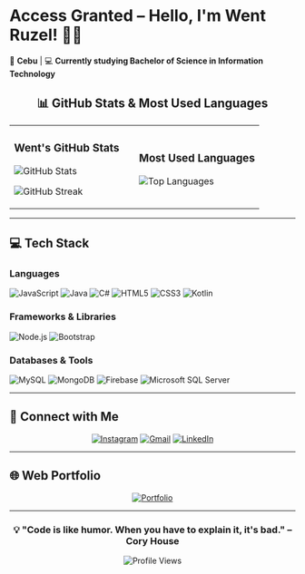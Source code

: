 # Access Granted – Hello, I'm Went Ruzel! 👩‍💻

📍 **Cebu** | 💻 **Currently studying Bachelor of Science in Information Technology**

<div align="center">

## 📊 GitHub Stats & Most Used Languages

<table>
<tr>
<td width="50%">

### Went's GitHub Stats
![GitHub Stats](https://github-readme-stats.vercel.app/api?username=IgotW&show_icons=true&theme=radical&hide_border=true&bg_color=0d1117)

![GitHub Streak](https://github-readme-streak-stats.herokuapp.com/?user=IgotW&theme=radical&hide_border=true&background=0d1117)

</td>
<td width="50%">

### Most Used Languages
![Top Languages](https://github-readme-stats.vercel.app/api/top-langs/?username=IgotW&layout=compact&theme=radical&hide_border=true&bg_color=0d1117)

</td>
</tr>
</table>

</div>

---

## 💻 Tech Stack

### Languages
![JavaScript](https://img.shields.io/badge/JavaScript-F7DF1E?style=for-the-badge&logo=javascript&logoColor=black)
![Java](https://img.shields.io/badge/Java-ED8B00?style=for-the-badge&logo=openjdk&logoColor=white)
![C#](https://img.shields.io/badge/C%23-239120?style=for-the-badge&logo=c-sharp&logoColor=white)
![HTML5](https://img.shields.io/badge/HTML5-E34F26?style=for-the-badge&logo=html5&logoColor=white)
![CSS3](https://img.shields.io/badge/CSS3-1572B6?style=for-the-badge&logo=css3&logoColor=white)
![Kotlin](https://img.shields.io/badge/Kotlin-7F52FF?style=for-the-badge&logo=kotlin&logoColor=white)

### Frameworks & Libraries
![Node.js](https://img.shields.io/badge/Node.js-339933?style=for-the-badge&logo=node.js&logoColor=white)
![Bootstrap](https://img.shields.io/badge/Bootstrap-7952B3?style=for-the-badge&logo=bootstrap&logoColor=white)

### Databases & Tools
![MySQL](https://img.shields.io/badge/MySQL-4479A1?style=for-the-badge&logo=mysql&logoColor=white)
![MongoDB](https://img.shields.io/badge/MongoDB-47A248?style=for-the-badge&logo=mongodb&logoColor=white)
![Firebase](https://img.shields.io/badge/Firebase-FFCA28?style=for-the-badge&logo=firebase&logoColor=black)
![Microsoft SQL Server](https://img.shields.io/badge/Microsoft%20SQL%20Server-CC2927?style=for-the-badge&logo=microsoft%20sql%20server&logoColor=white)

---

## 📱 Connect with Me

<div align="center">

[![Instagram](https://img.shields.io/badge/Instagram-E4405F?style=for-the-badge&logo=instagram&logoColor=white)](https://www.instagram.com/ruzeell/)
[![Gmail](https://img.shields.io/badge/Gmail-D14836?style=for-the-badge&logo=gmail&logoColor=white)](mailto:wntrzlgt.17@gmail.com)
[![LinkedIn](https://img.shields.io/badge/LinkedIn-0077B5?style=for-the-badge&logo=linkedin&logoColor=white)](https://www.linkedin.com/in/went-ruzel-igot-892b612b3/)

</div>

---

## 🌐 Web Portfolio

<div align="center">

[![Portfolio](https://img.shields.io/badge/Visit_My_Portfolio-FF6B6B?style=for-the-badge&logo=google-chrome&logoColor=white)](https://yourportfolio.com)

</div>

---

<div align="center">

### 💡 "Code is like humor. When you have to explain it, it's bad." – Cory House

![Profile Views](https://komarev.com/ghpvc/?username=IgotW&color=blueviolet&style=for-the-badge)

</div>

